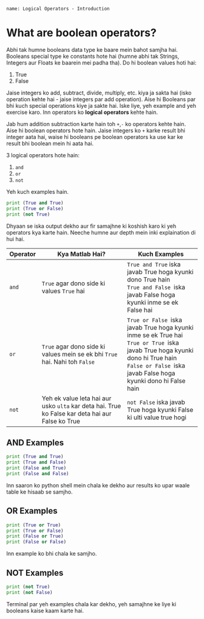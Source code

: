 ```ngMeta
name: Logical Operators - Introduction
```

# What are boolean operators?

Abhi tak humne booleans data type ke baare mein bahot samjha hai. Booleans special type ke constants hote hai (humne abhi tak Strings, Integers aur Floats ke baarein mei padha tha). Do hi boolean values hoti hai:

1. True
2. False

Jaise integers ko add, subtract, divide, multiply, etc. kiya ja sakta hai (isko operation kehte hai - jaise integers par add operation). Aise hi Booleans par bhi kuch special operations kiye ja sakte hai. Iske liye, yeh example and yeh exercise karo. Inn operators ko **logical operators** kehte hain.

Jab hum addition subtraction karte hain toh `+`,`-` ko operators kehte hain. Aise hi boolean operators hote hain. Jaise integers ko `+` karke result bhi integer aata hai, waise hi booleans pe boolean operators ka use kar ke result bhi boolean mein hi aata hai.

3 logical operators hote hain:

1. `and`
2. `or`
3. `not`

Yeh kuch examples hain.

```python
print (True and True)
print (True or False)
print (not True)
```

Dhyaan se iska output dekho aur fir samajhne ki koshish karo ki yeh operators kya karte hain. Neeche humne aur depth mein inki explaination di hui hai.

| Operator | Kya Matlab Hai?                                                                                | Kuch Examples                                                                                                                                                                                           |
|----------|------------------------------------------------------------------------------------------------|---------------------------------------------------------------------------------------------------------------------------------------------------------------------------------------------------------|
| `and`    | `True` agar dono side ki values `True` hai                                                         | `True and True` iska javab True hoga kyunki dono True hain <br> `True and False `iska javab False hoga kyunki inme se ek False hai                                                                      |
| `or`     | `True` agar dono side ki values mein se ek bhi `True` hai. Nahi toh `False`                                      | `True or False `iska javab True hoga kyunki inme se ek True hai <br> `True or True `iska javab True hoga kyunki dono hi True hain <br> `False or False `iska javab False hoga kyunki dono hi False hain |
| `not`    | Yeh ek value leta hai aur usko `ulta` kar deta hai. True ko False kar deta hai aur False ko True | `not False` iska javab True hoga kyunki False ki ulti value true hogi                                                                                                                                   |


## AND Examples

```python
print (True and True)
print (True and False)
print (False and True)
print (False and False)
```

Inn saaron ko python shell mein chala ke dekho aur results ko upar waale table ke hisaab se samjho.

## OR Examples

```python
print (True or True)
print (True or False)
print (False or True)
print (False or False)
```

Inn example ko bhi chala ke samjho.

## NOT Examples

```python
print (not True)
print (not False)
```

Terminal par yeh examples chala kar dekho, yeh samajhne ke liye ki booleans kaise kaam karte hai.